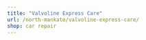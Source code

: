 ```yaml
---
title: "Valvoline Express Care"
url: /north-mankato/valvoline-express-care/
shop: car repair
---
```

